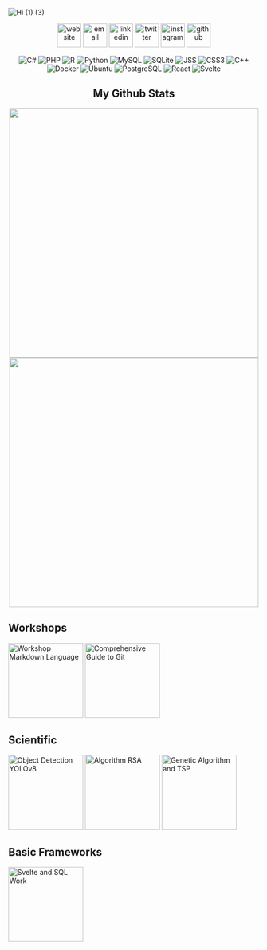 
![Hi (1) (3)](https://github.com/user-attachments/assets/f6072e0b-df4b-46e9-a688-a0688802e23d)

<p align="center">
  <a href="https://tu-pagina-web.com"><img src="https://img.icons8.com/fluent/48/000000/domain.png" alt="website" style="width: 48px; height: 48px;"/></a>
  <a href="mailto:tu-email@gmail.com"><img src="https://img.icons8.com/color/48/000000/gmail.png" alt="email" style="width: 48px; height: 48px;"/></a>
  <a href="https://www.linkedin.com/in/tu-usuario"><img src="https://img.icons8.com/color/48/000000/linkedin.png" alt="linkedin" style="width: 48px; height: 48px;"/></a>
  <a href="https://twitter.com/tu-usuario"><img src="https://img.icons8.com/color/48/000000/twitter-squared.png" alt="twitter" style="width: 48px; height: 48px;"/></a>
  <a href="https://www.instagram.com/tu-usuario"><img src="https://img.icons8.com/color/48/000000/instagram-new.png" alt="instagram" style="width: 48px; height: 48px;"/></a>
  <a href="https://github.com/tu-usuario"><img src="https://img.icons8.com/color/48/000000/github.png" alt="github" style="width: 48px; height: 48px;"/></a>
</p>



<p align="center">
  <img src="https://img.shields.io/badge/C%23-239120?style=for-the-badge&logo=c-sharp&logoColor=white" alt="C#">
  <img src="https://img.shields.io/badge/PHP-777BB4?style=for-the-badge&logo=php&logoColor=white" alt="PHP">
  <img src="https://img.shields.io/badge/R-276DC3?style=for-the-badge&logo=r&logoColor=white" alt="R">
  <img src="https://img.shields.io/badge/Python-14354C?style=for-the-badge&logo=python&logoColor=white" alt="Python">
  <img src="https://img.shields.io/badge/MySQL-00000F?style=for-the-badge&logo=mysql&logoColor=white" alt="MySQL">
  <img src="https://img.shields.io/badge/SQLite-07405E?style=for-the-badge&logo=sqlite&logoColor=white" alt="SQLite">
  <img src="https://img.shields.io/badge/JSS-F7DF1E?style=for-the-badge&logo=JSS&logoColor=white" alt="JSS">
  <img src="https://img.shields.io/badge/CSS3-1572B6?style=for-the-badge&logo=css3&logoColor=white" alt="CSS3">
  <img src="https://img.shields.io/badge/C%2B%2B-00599C?style=for-the-badge&logo=c%2B%2B&logoColor=white" alt="C++">
  <img src="https://img.shields.io/badge/docker-%230db7ed.svg?style=for-the-badge&logo=docker&logoColor=white" alt="Docker">
  <img src="https://img.shields.io/badge/Ubuntu-E95420?style=for-the-badge&logo=ubuntu&logoColor=white" alt="Ubuntu">
  <img src="https://img.shields.io/badge/PostgreSQL-316192?style=for-the-badge&logo=postgresql&logoColor=white" alt="PostgreSQL">
  <img src="https://img.shields.io/badge/React-20232A?style=for-the-badge&logo=react&logoColor=61DAFB" alt="React">
  <img src="https://img.shields.io/badge/Svelte-4A4A55?style=for-the-badge&logo=svelte&logoColor=FF3E00" alt="Svelte">
</p>

<h2 align="center"> My Github Stats </h2>

<p align = "center">
  <img  src = "https://github-readme-stats.vercel.app/api?username=Adr4563&show_icons=true&theme=radical&line_height=27" 
    width=500 />
  <img  src="https://github-readme-streak-stats.herokuapp.com/?user=Adr4563&show_icons=true&locale=en&layout=compact&theme=radical&line_height=0" 
    width=500 />
</p>


## Workshops
<a href="https://github.com/Adr4563/Workshop-Markdown-Language">
  <img src="https://github.com/user-attachments/assets/7c962ab6-96e6-4ddb-916f-ef8e96610a2d" alt="Workshop Markdown Language" style="width: 150px; border: none;"></a>

<a href="https://github.com/Adr4563/Comprehensive-Guide-to-Git-GitHub-GitLab-Bitbucket-SourceTree">
  <img src="https://github.com/user-attachments/assets/0470edeb-fb82-497a-a33c-2f2533ee7f5a" alt="Comprehensive Guide to Git" style="width: 150px; border: none;"></a>

## Scientific

<a href="https://github.com/Adr4563/Object_Detection_YOLOv8">
  <img src="https://github.com/user-attachments/assets/407cba86-71b8-4784-a584-4906399cf7be" alt="Object Detection YOLOv8" style="width: 150px; border: none;"></a>

<a href="https://github.com/Adr4563/Algorithm-RSA">
  <img src="https://github.com/user-attachments/assets/6bd9d26b-92aa-4546-a3b0-412608df97e5" alt="Algorithm RSA" style="width: 150px; border: none;"></a>

<a href="https://github.com/Adr4563/Genetic_Algorithm_And_TSP">
  <img src="https://github.com/user-attachments/assets/74ce5e05-dabc-45f5-9a54-702625fa14d4" alt="Genetic Algorithm and TSP" style="width: 150px; border: none;"></a>


## Basic Frameworks

<a href="https://github.com/Adr4563/Svelte_and_SQL_Work">
  <img src="https://github.com/user-attachments/assets/10225d45-47fb-45c5-bde3-45d26f3f106f" alt="Svelte and SQL Work" style="width: 150px; border: none;">
</a>

